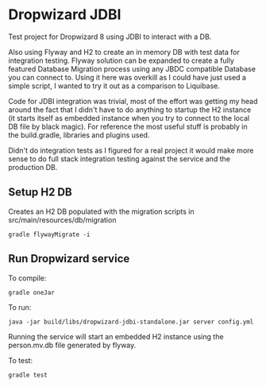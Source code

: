 # Dropwizard JDBI

Test project for Dropwizard 8 using JDBI to interact with a DB.

Also using Flyway and H2 to create an in memory DB with test data for integration testing. Flyway solution can be
expanded to create a fully featured Database Migration process using any JBDC compatible Database you can connect to.
Using it here was overkill as I could have just used a simple script, I wanted to try it out as a comparison to Liquibase.

Code for JDBI integration was trivial, most of the effort was getting my head around the fact that I didn't have to do
anything to startup the H2 instance (it starts itself as embedded instance when you try to connect to the local DB file
by black magic). For reference the most useful stuff is probably in the build.gradle, libraries and plugins used.

Didn't do integration tests as I figured for a real project it would make more sense to do full stack integration
testing against the service and the production DB.

## Setup H2 DB

Creates an H2 DB populated with the migration scripts in src/main/resources/db/migration

```
gradle flywayMigrate -i
```

## Run Dropwizard service

To compile:

```
gradle oneJar
```

To run:

```
java -jar build/libs/dropwizard-jdbi-standalone.jar server config.yml
```

Running the service will start an embedded H2 instance using the person.mv.db file generated by flyway.

To test:

```
gradle test
```